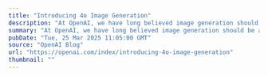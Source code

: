 ```yaml
---
title: "Introducing 4o Image Generation"
description: "At OpenAI, we have long believed image generation should be a primary capability of our language models. That’s why we’ve built our most advanced image generator yet into GPT‑4o. The result—image generation that is not only beautiful, but useful."
summary: "At OpenAI, we have long believed image generation should be a primary capability of our language models. That’s why we’ve built our most advanced image generator yet into GPT‑4o. The result—image generation that is not only beautiful, but useful."
pubDate: "Tue, 25 Mar 2025 11:05:00 GMT"
source: "OpenAI Blog"
url: "https://openai.com/index/introducing-4o-image-generation"
thumbnail: ""
---
```


